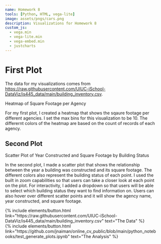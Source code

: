 ```yaml
---
name: Homework 8
tools: [Python, HTML, vega-lite]
image: assets/pngs/cars.png
description: Visualizations for Homework 8 
custom_js:
  - vega.min
  - vega-lite.min
  - vega-embed.min
  - justcharts
---
```



# First Plot

The data for my visualizations comes from https://raw.githubusercontent.com/UIUC-iSchool-DataViz/is445_data/main/building_inventory.csv. 

Heatmap of Square Footage per Agency

<vegachart schema-url="{{ site.baseurl }}/assets/json/building_inventory.json" style="width: 100%"></vegachart>

For my first plot, I created a heatmap that shows the sqaure footage per different agencies. I set the max bins for this visualization to be 10. The differernt colors of the heatmap are based on the count of records of each agency. 


## Second Plot 

Scatter Plot of Year Constructed and Square Footage by Building Status 

<vegachart schema-url="{{ site.baseurl }}/assets/json/scatter_building.json" style="width: 100%"></vegachart>

In the second plot, I made a scatter plot that shows the relationship between the year a building was constructed and its square footage. The different colors also represent the building status of each point. I used the built in zoom capabilities so that users can take a closer look at each point on the plot. For interactivity, I added a dropdown so that users will be able to select which building status they want to find information on. Users can also hover over different scatter points and it will show the agency name, year constructed, and square footage.


<!-- these are written in a combo of html and liquid --> 

<div class="left">
{% include elements/button.html link="https://raw.githubusercontent.com/UIUC-iSchool-DataViz/is445_data/main/building_inventory.csv" text="The Data" %}
</div>

<div class="right">
{% include elements/button.html link="https://github.com/jnaiman/online_cv_public/blob/main/python_notebooks/test_generate_plots.ipynb" text="The Analysis" %}
</div>

